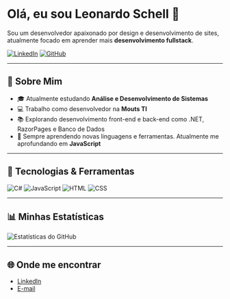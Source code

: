 # Olá, eu sou Leonardo Schell 👋

Sou um desenvolvedor apaixonado por design e desenvolvimento de sites, atualmente focado em aprender mais **desenvolvimento fullstack**.

[![LinkedIn](https://img.shields.io/badge/LinkedIn-000?style=for-the-badge&logo=linkedin&logoColor=white)](https://www.linkedin.com/in/leonardoschell/)
[![GitHub](https://img.shields.io/github/followers/DevSchell?label=Follow&style=social)](https://github.com/DevSchell)

---

## 🚀 Sobre Mim

- 🎓 Atualmente estudando **Análise e Desenvolvimento de Sistemas**
- 💻 Trabalho como desenvolvedor na **Mouts TI**
- 📚 Explorando desenvolvimento front-end e back-end como .NET, RazorPages e Banco de Dados
- 🌱 Sempre aprendendo novas linguagens e ferramentas. Atualmente me aprofundando em **JavaScript**

---

## 🔧 Tecnologias & Ferramentas

![C#](https://img.shields.io/badge/-CSharp-000?&logo=csharp)
![JavaScript](https://img.shields.io/badge/-JavaScript-000?&logo=javascript)
![HTML](https://img.shields.io/badge/-HTML-000?&logo=html5)
![CSS](https://img.shields.io/badge/-CSS-000?&logo=css3)

---

## 📊 Minhas Estatísticas

![Estatísticas do GitHub](https://github-readme-stats.vercel.app/api?username=DevSchell&show_icons=true&theme=radical)

---

## 🌐 Onde me encontrar

- [LinkedIn](https://www.linkedin.com/in/leonardoschell)
- [E-mail](mailto:schelldev@gmail.com)
